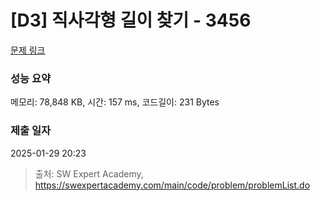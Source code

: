 # [D3] 직사각형 길이 찾기 - 3456 

[문제 링크](https://swexpertacademy.com/main/code/problem/problemDetail.do?contestProbId=AWFPmsqqALwDFAV0) 

### 성능 요약

메모리: 78,848 KB, 시간: 157 ms, 코드길이: 231 Bytes

### 제출 일자

2025-01-29 20:23



> 출처: SW Expert Academy, https://swexpertacademy.com/main/code/problem/problemList.do